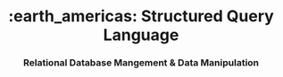 <h1 align="center">
	:earth_americas: Structured Query Language
</h1>

<h3 align="center">
	Relational Database Mangement & Data Manipulation
</h3>



